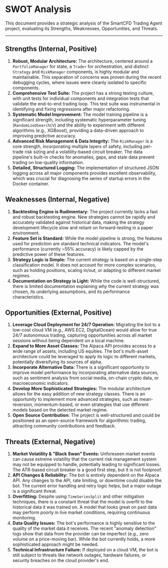 # SWOT Analysis

This document provides a strategic analysis of the SmartCFD Trading Agent project, evaluating its Strengths, Weaknesses, Opportunities, and Threats.

---

## Strengths (Internal, Positive)

1.  **Robust, Modular Architecture:** The architecture, centered around a `PortfolioManager` for state, a `Trader` for orchestration, and distinct `Strategy` and `RiskManager` components, is highly modular and maintainable. This separation of concerns was proven during the recent debugging cycles, where issues were cleanly isolated to specific components.
2.  **Comprehensive Test Suite:** The project has a strong testing culture, with unit tests for individual components and integration tests that validate the end-to-end trading loop. This test suite was instrumental in identifying and fixing regressions after major refactoring.
3.  **Systematic Model Improvement:** The model training pipeline is a significant strength, including systematic hyperparameter tuning (`RandomizedSearchCV`) and the ability to experiment with different algorithms (e.g., XGBoost), providing a data-driven approach to improving predictive accuracy.
4.  **Advanced Risk Management & Data Integrity:** The `RiskManager` is a core strength, incorporating multiple layers of safety, including per-trade risk sizing and a volatility-based circuit breaker. The data pipeline's built-in checks for anomalies, gaps, and stale data prevent trading on low-quality information.
5.  **Detailed, Structured Logging:** The implementation of structured JSON logging across all major components provides excellent observability, which was crucial for diagnosing the series of startup errors in the Docker container.

## Weaknesses (Internal, Negative)

1.  **Backtesting Engine is Rudimentary:** The project currently lacks a fast and robust backtesting engine. New strategies cannot be rapidly and accurately validated against historical data, making the strategy development lifecycle slow and reliant on forward-testing in a paper environment.
2.  **Feature Set is Standard:** While the model pipeline is strong, the features used for prediction are standard technical indicators. The model's performance (currently ~55% accuracy) is likely capped by the predictive power of these features.
3.  **Strategy Logic is Simple:** The current strategy is based on a single-step classification model. It does not account for more complex scenarios, such as holding positions, scaling in/out, or adapting to different market regimes.
4.  **Documentation on Strategy is Light:** While the code is well-structured, there is limited documentation explaining *why* the current strategy was chosen, its underlying assumptions, and its performance characteristics.

## Opportunities (External, Positive)

1.  **Leverage Cloud Deployment for 24/7 Operation:** Migrating the bot to a low-cost cloud VM (e.g., AWS EC2, DigitalOcean) would allow for true 24/7 autonomous trading, capturing opportunities across all market sessions without being dependent on a local machine.
2.  **Expand to More Asset Classes:** The Alpaca API provides access to a wide range of assets, including US equities. The bot's multi-asset architecture could be leveraged to apply its logic to different markets, potentially diversifying its sources of alpha.
3.  **Incorporate Alternative Data:** There is a significant opportunity to improve model performance by incorporating alternative data sources, such as sentiment analysis from social media, on-chain crypto data, or macroeconomic indicators.
4.  **Develop More Sophisticated Strategies:** The modular architecture allows for the easy addition of new strategy classes. There is an opportunity to implement more advanced strategies, such as mean-reversion, momentum-based, or even strategies that use different models based on the detected market regime.
5.  **Open Source Contribution:** The project is well-structured and could be positioned as an open-source framework for algorithmic trading, attracting community contributions and feedback.

## Threats (External, Negative)

1.  **Market Volatility & "Black Swan" Events:** Unforeseen market events can cause extreme volatility that the current risk management system may not be equipped to handle, potentially leading to significant losses. The ATR-based circuit breaker is a good first step, but it is not foolproof.
2.  **API Changes & Reliability:** The bot is entirely dependent on the Alpaca API. Any changes to the API, rate limiting, or downtime could disable the bot. The current error handling and retry logic helps, but a major outage is a significant threat.
3.  **Overfitting:** Despite using `TimeSeriesSplit` and other mitigation techniques, there is a constant threat that the model is overfit to the historical data it was trained on. A model that looks great on past data may perform poorly in live market conditions, requiring continuous monitoring.
4.  **Data Quality Issues:** The bot's performance is highly sensitive to the quality of the market data it receives. The recent "anomaly detection" logs show that data from the provider can be imperfect (e.g., zero volume on a price-moving bar). While the bot currently holds, a more sophisticated approach might be needed.
5.  **Technical Infrastructure Failure:** If deployed on a cloud VM, the bot is still subject to threats like network outages, hardware failures, or security breaches on the cloud provider's end.
